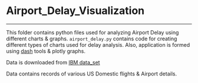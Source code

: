 # Airport_Delay_Visualization
---

This folder contains python files used for analyzing Airport Delay using different charts & graphs.
`airport_delay.py` contains code for creating different types of charts used for delay analysis. Also, application is formed using [dash](https://plotly.com/dash/) tools & plotly graphs. 

Data is downloaded from [IBM data_set](https://cf-courses-data.s3.us.cloud-object-storage.appdomain.cloud/IBMDeveloperSkillsNetwork-DV0101EN-SkillsNetwork/Data%20Files/airline_data.csv)

Data contains records of various US Domestic flights & Airport details.


